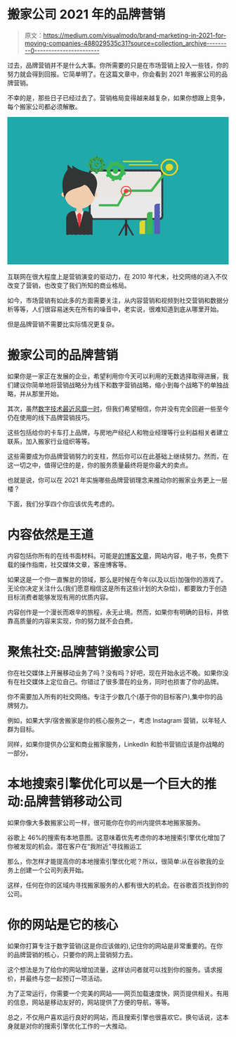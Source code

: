 # 搬家公司 2021 年的品牌营销

> 原文：<https://medium.com/visualmodo/brand-marketing-in-2021-for-moving-companies-488029535c31?source=collection_archive---------0----------------------->

过去，品牌营销并不是什么大事。你所需要的只是在市场营销上投入一些钱，你的努力就会得到回报。它简单明了。在这篇文章中，你会看到 2021 年搬家公司的品牌营销。

不幸的是，那些日子已经过去了。营销格局变得越来越复杂，如果你想跟上竞争，每个搬家公司都必须解散。

![](img/1707d62471c58323a2fe90d39d8d9788.png)

互联网在很大程度上是营销演变的驱动力，在 2010 年代末，社交网络的进入不仅改变了营销，也改变了我们所知的商业格局。

如今，市场营销有如此多的方面需要关注，从内容营销和视频到社交营销和数据分析等等，人们很容易迷失在所有的噪音中，老实说，很难知道到底从哪里开始。

但是品牌营销不需要比实际情况更复杂。

# 搬家公司的品牌营销

如果你是一家正在发展的企业，希望利用你今天可以利用的无数选择取得进展，我们建议你简单地将营销战略分为线下和数字营销战略，缩小到每个战略下的单独战略，并从那里开始。

其次，虽然[数字技术最近风靡一时](https://visualmodo.com/improve-link-building-efforts-wordpress/)，但我们希望相信，你并没有完全回避一些至今仍在使用的线下品牌营销技巧。

这些包括给你的卡车打上品牌，与房地产经纪人和物业经理等行业利益相关者建立联系，加入搬家行业组织等等。

这些需要成为你品牌营销努力的支柱，然后你可以在此基础上继续努力。然而，在这一切之中，值得记住的是，你的服务质量最终将是你最大的卖点。

也就是说，你可以在 2021 年实施哪些品牌营销理念来推动你的搬家业务更上一层楼？

下面，我们分享四个你应该优先考虑的。

# 内容依然是王道

内容包括你所有的在线书面材料。可能是[的博客文章](https://en.wikipedia.org/wiki/Blog)，网站内容，电子书，免费下载的操作指南，社交媒体文章，客座博客等。

如果这是一个你一直懈怠的领域，那么是时候在今年(以及以后)加强你的游戏了。无论你决定关注什么(我们愿意相信这是所有这些计划的大杂烩)，都要致力于创造目标消费者能够发现有用的优质内容。

内容创作是一个漫长而艰辛的旅程，永无止境。然而，如果你有明确的目标，并依靠高质量的内容来实现，你的努力就不会白费。

# 聚焦社交:品牌营销搬家公司

你在社交媒体上开展移动业务了吗？没有吗？好吧，现在开始永远不晚。如果你没有在社交媒体上定位自己。你错过了很多潜在的业务，同时也损害了你的品牌。

你不需要加入所有的社交网络。专注于少数几个(基于你的目标客户),集中你的品牌努力。

例如，如果大学/宿舍搬家是你的核心服务之一，考虑 Instagram 营销，以年轻人群为目标。

同样，如果你提供办公室和商业搬家服务，LinkedIn 和脸书营销应该是你战略的一部分。

# 本地搜索引擎优化可以是一个巨大的推动:品牌营销移动公司

如果你像大多数搬家公司一样，很可能你在你的州内提供本地搬家服务。

谷歌上 46%的搜索有本地意图。这意味着优先考虑你的本地搜索引擎优化增加了你被发现的机会。潜在客户在“我附近”寻找搬运工

那么，你怎样才能提高你的本地搜索引擎优化呢？所以，很简单:从在谷歌我的业务上创建一个公司列表开始。

这样，任何在你的区域内寻找搬家服务的人都有很大的机会。在谷歌首页找到你的公司。

# 你的网站是它的核心

如果你打算专注于数字营销(这是你应该做的),记住你的网站是非常重要的。在你的品牌营销的核心，只要你的网上营销努力去。

这个想法是为了给你的网站增加流量，这样访问者就可以找到你的服务。请求报价，并最终与您一起预订一项活动。

为了正常运行，你需要一个完美的网站——网页加载速度快，网页提供相关。有用的信息，网站是移动友好的，网站提供了方便的导航，等等。

总之，不仅用户喜欢运行良好的网站，而且搜索引擎也很喜欢它。换句话说，这本身就是对你的搜索引擎优化工作的一大推动。